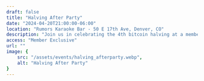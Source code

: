 ```yaml
---
draft: false
title: "Halving After Party"
date: "2024-04-20T21:00:00-06:00"
location: "Rumors Karaoke Bar - 50 E 17th Ave, Denver, CO"
description: "Join us in celebrating the 4th bitcoin halving at a member exclusive after party. Drinks tab open to members."
access: "Member Exclusive"
url: ""
image: {
    src: "/assets/events/halving_afterparty.webp",
    alt: "Halving After Party"
}
---
```


